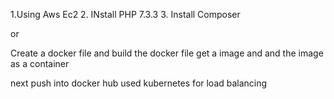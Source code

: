 1.Using Aws Ec2
2. INstall PHP 7.3.3
3. Install Composer


or 

Create a docker file and build the docker file get a image and and the image as a container 

next push into docker hub 
used kubernetes for load balancing
